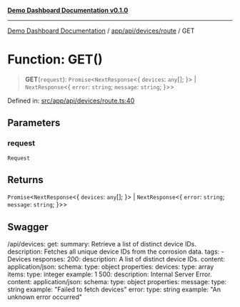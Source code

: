 [**Demo Dashboard Documentation v0.1.0**](../../../../../README.md)

***

[Demo Dashboard Documentation](../../../../../modules.md) / [app/api/devices/route](../README.md) / GET

# Function: GET()

> **GET**(`request`): `Promise`\<`NextResponse`\<\{ `devices`: `any`[]; \}\> \| `NextResponse`\<\{ `error`: `string`; `message`: `string`; \}\>\>

Defined in: [src/app/api/devices/route.ts:40](https://github.com/quanggdungg0609/demo-dashboard/blob/b55cc6ef037a292ef4b8bf41b596e28cace15611/src/app/api/devices/route.ts#L40)

## Parameters

### request

`Request`

## Returns

`Promise`\<`NextResponse`\<\{ `devices`: `any`[]; \}\> \| `NextResponse`\<\{ `error`: `string`; `message`: `string`; \}\>\>

## Swagger

/api/devices:
  get:
    summary: Retrieve a list of distinct device IDs.
    description: Fetches all unique device IDs from the corrosion data.
    tags:
      - Devices
    responses:
      200:
        description: A list of distinct device IDs.
        content:
          application/json:
            schema:
              type: object
              properties:
                devices:
                  type: array
                  items:
                    type: integer
                    example: 1
      500:
        description: Internal Server Error.
        content:
          application/json:
            schema:
              type: object
              properties:
                message:
                  type: string
                  example: "Failed to fetch devices"
                error:
                  type: string
                  example: "An unknown error occurred"

